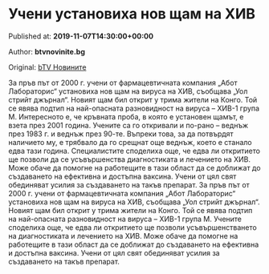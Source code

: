 
# Учени установиха нов щам на ХИВ

Published at: **2019-11-07T14:30:00+00:00**

Author: **btvnovinite.bg**

Original: [bTV Новините](https://btvnovinite.bg/svetut/ucheni-ustanoviha-nov-shtam-na-hiv.html)

За пръв път от 2000 г. учени от фармацевтичната компания „Абот Лабораторис“ установиха нов щам на вируса на ХИВ, съобщава „Уол стрийт джърнал“.
Новият щам бил открит у трима жители на Конго. Той се явява подтип на най-опасната разновидност на вируса – ХИВ-1 група М.
Интересното е, че кръвната проба, в която е установен щамът, е взета през 2001 година. Учените са го откривали и по-рано – веднъж през 1983 г. и веднъж през 90-те. Въпреки това, за да потвърдят наличието му, е трябвало да го срещнат още веднъж, което е станало едва тази година.
Специалистите споделиха още, че едва ли откритието ще позволи да се усъвършенства диагностиката и лечението на ХИВ. Може обаче да помогне на работещите в тази област да се доближат до създаването на ефективна и достъпна ваксина.
Учени от цял свят обединяват усилия за създаването на такъв препарат.
За пръв път от 2000 г. учени от фармацевтичната компания „Абот Лабораторис“ установиха нов щам на вируса на ХИВ, съобщава „Уол стрийт джърнал“.
Новият щам бил открит у трима жители на Конго. Той се явява подтип на най-опасната разновидност на вируса – ХИВ-1 група М.
Учените споделиха още, че едва ли откритието ще позволи усъвършенстването на диагностиката и лечението на ХИВ. Може обаче да помогне на работещите в тази област да се доближат до създаването на ефективна и достъпна ваксина.
Учени от цял свят обединяват усилия за създаването на такъв препарат.
